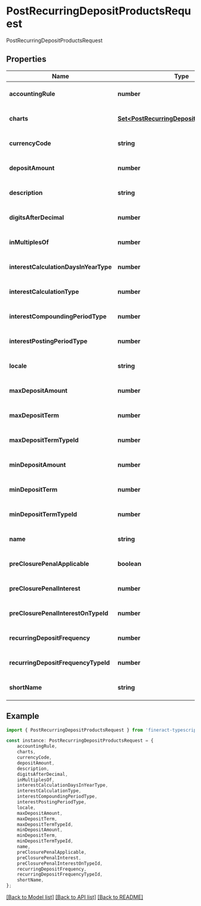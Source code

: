 # PostRecurringDepositProductsRequest

PostRecurringDepositProductsRequest

## Properties

Name | Type | Description | Notes
------------ | ------------- | ------------- | -------------
**accountingRule** | **number** |  | [optional] [default to undefined]
**charts** | [**Set&lt;PostRecurringDepositProductsCharts&gt;**](PostRecurringDepositProductsCharts.md) |  | [optional] [default to undefined]
**currencyCode** | **string** |  | [optional] [default to undefined]
**depositAmount** | **number** |  | [optional] [default to undefined]
**description** | **string** |  | [optional] [default to undefined]
**digitsAfterDecimal** | **number** |  | [optional] [default to undefined]
**inMultiplesOf** | **number** |  | [optional] [default to undefined]
**interestCalculationDaysInYearType** | **number** |  | [optional] [default to undefined]
**interestCalculationType** | **number** |  | [optional] [default to undefined]
**interestCompoundingPeriodType** | **number** |  | [optional] [default to undefined]
**interestPostingPeriodType** | **number** |  | [optional] [default to undefined]
**locale** | **string** |  | [optional] [default to undefined]
**maxDepositAmount** | **number** |  | [optional] [default to undefined]
**maxDepositTerm** | **number** |  | [optional] [default to undefined]
**maxDepositTermTypeId** | **number** |  | [optional] [default to undefined]
**minDepositAmount** | **number** |  | [optional] [default to undefined]
**minDepositTerm** | **number** |  | [optional] [default to undefined]
**minDepositTermTypeId** | **number** |  | [optional] [default to undefined]
**name** | **string** |  | [optional] [default to undefined]
**preClosurePenalApplicable** | **boolean** |  | [optional] [default to undefined]
**preClosurePenalInterest** | **number** |  | [optional] [default to undefined]
**preClosurePenalInterestOnTypeId** | **number** |  | [optional] [default to undefined]
**recurringDepositFrequency** | **number** |  | [optional] [default to undefined]
**recurringDepositFrequencyTypeId** | **number** |  | [optional] [default to undefined]
**shortName** | **string** |  | [optional] [default to undefined]

## Example

```typescript
import { PostRecurringDepositProductsRequest } from 'fineract-typescript-client';

const instance: PostRecurringDepositProductsRequest = {
    accountingRule,
    charts,
    currencyCode,
    depositAmount,
    description,
    digitsAfterDecimal,
    inMultiplesOf,
    interestCalculationDaysInYearType,
    interestCalculationType,
    interestCompoundingPeriodType,
    interestPostingPeriodType,
    locale,
    maxDepositAmount,
    maxDepositTerm,
    maxDepositTermTypeId,
    minDepositAmount,
    minDepositTerm,
    minDepositTermTypeId,
    name,
    preClosurePenalApplicable,
    preClosurePenalInterest,
    preClosurePenalInterestOnTypeId,
    recurringDepositFrequency,
    recurringDepositFrequencyTypeId,
    shortName,
};
```

[[Back to Model list]](../README.md#documentation-for-models) [[Back to API list]](../README.md#documentation-for-api-endpoints) [[Back to README]](../README.md)

